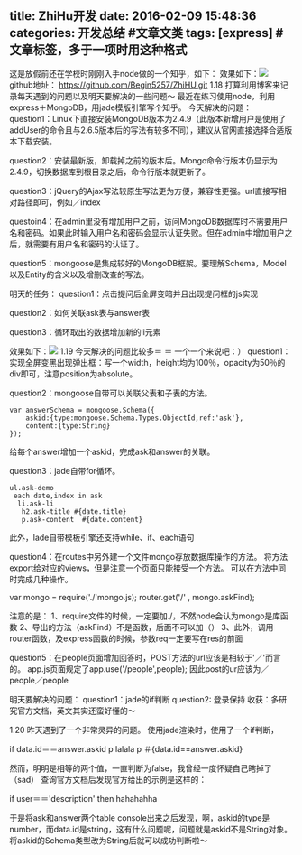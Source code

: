 title: ZhiHu开发
date: 2016-02-09 15:48:36
categories: 开发总结 #文章文类
tags: [express] #文章标签，多于一项时用这种格式
---
这是放假前还在学校时刚刚入手node做的一个知乎，如下：
效果如下：![](http://7xspf8.com2.z0.glb.qiniucdn.com/20160209165737_wUMCi.png)
github地址： https://github.com/Begin5257/ZhiHU.git
1.18
打算利用博客来记录每天遇到的问题以及明天要解决的一些问题～
最近在练习使用node，利用express＋MongoDB，用jade模版引擎写个知乎。
今天解决的问题：
question1：Linux下直接安装MongoDB版本为2.4.9（此版本新增用户是使用了addUser的命令且与2.6.5版本后的写法有较多不同），建议从官网直接选择合适版本下载安装。

question2：安装最新版，卸载掉之前的版本后。Mongo命令行版本仍显示为2.4.9，切换数据库到根目录之后，命令行版本就更新了。

question3：jQuery的Ajax写法较原生写法更为方便，兼容性更强。url直接写相对路径即可，例如／index

questoin4：在admin里没有增加用户之前，访问MongoDB数据库时不需要用户名和密码。如果此时输入用户名和密码会显示认证失败。但在admin中增加用户之后，就需要有用户名和密码的认证了。 

question5：mongoose是集成较好的MongoDB框架。要理解Schema，Model以及Entity的含义以及增删改查的写法。

明天的任务：
question1：点击提问后全屏变暗并且出现提问框的js实现

question2：如何关联ask表与answer表

question3：循环取出的数据增加新的li元素

效果如下：![](http://7xspf8.com2.z0.glb.qiniucdn.com/20160209165726_Sha8x.thumb.700_0.png)
1.19
今天解决的问题比较多＝ ＝
一个一个来说吧：）
question1：实现全屏变黑出现弹出框：写一个width，height均为100％，opacity为50％的div即可，注意position为absolute。
 
question2：mongoose自带可以关联父表和子表的方法。
```
var answerSchema = mongoose.Schema({
    askid:{type:mongoose.Schema.Types.ObjectId,ref:'ask'},
    content:{type:String}
});
```
给每个answer增加一个askid，完成ask和answer的关联。

question3：jade自带for循环。
```
ul.ask-demo 
 each date,index in ask
  li.ask-li
   h2.ask-title #{date.title}
   p.ask-content  #{date.content}
``` 
此外，lade自带模板引擎还支持while、if、each语句

question4：在routes中另外建一个文件mongo存放数据库操作的方法。
将方法export给对应的views，但是注意一个页面只能接受一个方法。
可以在方法中同时完成几种操作。

var mongo = require('./'mongo.js);
router.get('/' , mongo.askFind);

注意的是：
1、require文件的时候，一定要加./，不然node会认为mongo是库函数
2、导出的方法（askFind）不是函数，后面不可以加（）
3、此外，调用router函数，及express函数的时候，参数req一定要写在res的前面
 
question5：在people页面增加回答时，POST方法的url应该是相较于'／'而言的。
app.js页面规定了app.use('/people',people);
因此post的ur应该为／people／people
 
明天要解决的问题：
question1：jade的if判断
question2: 登录保持
收获：多研究官方文档，英文其实还蛮好懂的～

1.20
昨天遇到了一个非常灵异的问题。
使用jade渲染时，使用了一个if判断，

if data.id＝＝answer.askid
    p lalala
p ＃{data.id==answer.askid}

然而，明明是相等的两个值，一直判断为false，我曾经一度怀疑自己瞎掉了（sad）
查询官方文档后发现官方给出的示例是这样的：

if user＝＝'description'
     then hahahahha

于是将ask和answer两个table console出来之后发现，啊，askid的type是number，而data.id是string，这有什么问题呢，问题就是askid不是String对象。
将askid的Schema类型改为String后就可以成功判断啦～


